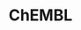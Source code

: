 ---
bigquery: https://console.cloud.google.com/bigquery?p=patents-public-data&d=ebi_chembl&page=dataset
citation: '"The ChEMBL database in 2017." Anna Gaulton, Anne Hersey, Michał Nowotka,
  A Patrícia Bento, Jon Chambers, David Mendez, Prudence Mutowo, Francis Atkinson,
  Louisa J Bellis, Elena Cibrián-Uhalte, Mark Davies, Nathan Dedman, Anneli Karlsson,
  María Paula Magariños, John P Overington, George Papadatos, Ines Smit, Andrew R
  Leach Nucleic acids Research (2017) 45 (Database Issue), D945-D954'
contributors: European Bioinformatics Institute
cost: None
description: ChEMBL Data is a manually curated database of small molecules used in
  drug discovery, including information about existing patented drugs.
documentation: 'schema: https://www.ebi.ac.uk/chembl/db_schema


  '
last_edit: Mon, 04 Apr 2022 19:07:30 GMT
location: https://console.cloud.google.com/marketplace/product/google_patents_public_datasets/chembl
maintained_by: EMBL-EBI, an outstation of European Molecular Biology Laboratory
related_publications: '

  ChEMBL: towards direct deposition of bioassay data.


  Mendez D, Gaulton A, Bento AP, Chambers J, De Veij M, Félix E, Magariños MP, Mosquera
  JF, Mutowo P, Nowotka M, Gordillo-Marañón M, Hunter F, Junco L, Mugumbate G, Rodriguez-Lopez
  M, Atkinson F, Bosc N, Radoux CJ, Segura-Cabrera A, Hersey A, Leach AR.


  — Nucleic Acids Res. 2019; 47(D1):D930-D940. doi: 10.1093/nar/gky1075

  '
schema_fields: '[''bao_endpoint'', ''molsyn_id'', ''molecular_mechanism'', ''metref_id'',
  ''protclasssyn_id'', ''assay_strain'', ''num_ro5_violations'', ''submission_date'',
  ''action_type'', ''full_mwt'', ''pathway_id'', ''toid'', ''standard_upper_value'',
  ''synonyms'', ''natural_product'', ''prod_pat_id'', ''comments'', ''assay_class_id'',
  ''therapeutic_flag'', ''stem_class'', ''published_relation'', ''activity_comment'',
  ''relation'', ''assay_cell_type'', ''stem'', ''standard_type'', ''parenteral'',
  ''warning_description'', ''max_phase'', ''orig_description'', ''compound_name'',
  ''volume'', ''standard_text_value'', ''oc_id'', ''mec_id'', ''dosed_ingredient'',
  ''level3'', ''assay_category'', ''comp_class_id'', ''aspect'', ''assay_subcellular_fraction'',
  ''cl_lincs_id'', ''journal'', ''chirality'', ''cell_source_tissue'', ''tissue_id'',
  ''assay_id'', ''res_stem_id'', ''canonical_smiles'', ''sequence'', ''creation_date'',
  ''sequence_md5sum'', ''qed_weighted'', ''l1'', ''issue'', ''source_domain_id'',
  ''co_stem_id'', ''variant_id'', ''ddd_id'', ''black_box_warning'', ''trade_name'',
  ''level1_description'', ''l8'', ''mol_frac_id'', ''approval_date'', ''active_ingredient'',
  ''frac_class_id'', ''value'', ''domain_name'', ''title'', ''withdrawn_reason'',
  ''status'', ''mesh_id'', ''usan_substem'', ''applicant_full_name'', ''level3_description'',
  ''mutation'', ''normal_range_min'', ''label'', ''strength'', ''protein_class_synonym'',
  ''who_name'', ''acd_most_bpka'', ''start_position'', ''accession'', ''level2_description'',
  ''num_lipinski_ro5_violations'', ''cell_name'', ''as_id'', ''parent_go_id'', ''protein_class_desc'',
  ''domain_type'', ''biocomp_id'', ''smarts'', ''l2'', ''tbl'', ''drug_product_flag'',
  ''published_value'', ''max_phase_for_ind'', ''atc_code'', ''irac_code'', ''prodrug'',
  ''component_synonym'', ''drug_substance_flag'', ''bao_format'', ''direct_interaction'',
  ''mecref_id'', ''set_name'', ''mechanism_of_action'', ''level4_description'', ''full_molformula'',
  ''parent_molregno'', ''bei'', ''nda_type'', ''acd_logd'', ''ddd_value'', ''enzyme_tid'',
  ''enzyme_name'', ''published_units'', ''target_type'', ''site_residues'', ''src_assay_id'',
  ''class_type'', ''short_name'', ''entity_id'', ''aromatic_rings'', ''description'',
  ''ap_id'', ''oral'', ''targcomp_id'', ''standard_units'', ''bto_id'', ''hbd'', ''std_act_id'',
  ''parameter_type'', ''research_stem'', ''ridx'', ''cell_id'', ''updated_on'', ''hba'',
  ''cidx'', ''ref_url'', ''ref_type'', ''uo_units'', ''go_id'', ''alogp'', ''mechanism_comment'',
  ''usan_stem_definition'', ''comp_go_id'', ''first_page'', ''helm_notation'', ''doi'',
  ''indication_class'', ''cx_logp'', ''sei'', ''num_alerts'', ''aidx'', ''annotation'',
  ''path'', ''cx_most_apka'', ''cell_description'', ''downgraded'', ''confidence_score'',
  ''assay_test_type'', ''l7'', ''withdrawn_country'', ''source'', ''rgid'', ''l5'',
  ''mesh_heading'', ''targrel_id'', ''isoform'', ''disease_efficacy'', ''withdrawn_year'',
  ''curation_comment'', ''compsyn_id'', ''compound_key'', ''level4'', ''uberon_id'',
  ''psa'', ''target_desc'', ''entity_type'', ''patent_expire_date'', ''pathway_key'',
  ''parameter_value'', ''priority'', ''level2'', ''publication_number'', ''class_level'',
  ''warning_country'', ''country'', ''tid'', ''withdrawn_flag'', ''active_molregno'',
  ''stat'', ''drugind_id'', ''updated_by'', ''doc_id'', ''molfile'', ''assay_param_id'',
  ''ad_type'', ''mc_target_accession'', ''cell_source_organism'', ''withdrawn_class'',
  ''standard_inchi'', ''standard_inchi_key'', ''prediction_method'', ''qudt_units'',
  ''availability_type'', ''last_page'', ''ddd_admr'', ''data_validity_comment'', ''tax_id'',
  ''idx'', ''mc_organism'', ''text_value'', ''src_description'', ''cell_ontology_id'',
  ''mol_hrac_id'', ''cellosaurus_id'', ''alert_id'', ''pref_name'', ''chebi_par_id'',
  ''subgroup'', ''potential_duplicate'', ''protein_class_id'', ''patent_use_code'',
  ''cx_logd'', ''normal_range_max'', ''type'', ''rtb'', ''ddd_units'', ''warning_year'',
  ''upper_value'', ''mc_target_type'', ''acd_most_apka'', ''dosage_form'', ''level5'',
  ''frac_code'', ''parent_type'', ''db_version'', ''target_mapping'', ''binding_site_comment'',
  ''hrac_code'', ''hbd_lipinski'', ''route'', ''patent_no'', ''ingredient'', ''ddd_comment'',
  ''version'', ''ro3_pass'', ''innovator_company'', ''relationship'', ''actsm_id'',
  ''doc_type'', ''authors'', ''tid_fixed'', ''activity_id'', ''published_type'', ''job_id'',
  ''structure_type'', ''molregno'', ''drug_record_id'', ''selectivity_comment'', ''warning_class'',
  ''lle'', ''ass_cls_map_id'', ''metabolite_record_id'', ''standard_value'', ''warnref_id'',
  ''formulation_id'', ''relationship_desc'', ''warning_id'', ''usan_year'', ''efo_term'',
  ''met_conversion'', ''domain_id'', ''efo_id'', ''last_active'', ''molecular_species'',
  ''clo_id'', ''major_class'', ''activity_count'', ''mol_atc_id'', ''year'', ''standard_flag'',
  ''mc_tax_id'', ''organism'', ''relationship_type'', ''mol_irac_id'', ''sitecomp_id'',
  ''pubmed_id'', ''met_id'', ''cx_most_bpka'', ''units'', ''topical'', ''who_extra'',
  ''abstract'', ''syn_type'', ''assay_desc'', ''previous_company'', ''inorganic_flag'',
  ''alert_name'', ''assay_tissue'', ''assay_source'', ''pchembl_value'', ''standard_relation'',
  ''assay_tax_id'', ''homologue'', ''delist_flag'', ''smid'', ''first_in_class'',
  ''level1'', ''hba_lipinski'', ''usan_stem_id'', ''src_short_name'', ''irac_class_id'',
  ''hrac_class_id'', ''ref_id'', ''end_position'', ''le'', ''usan_stem'', ''result_flag'',
  ''cpd_str_alert_id'', ''src_compound_id'', ''alert_set_id'', ''mw_freebase'', ''polymer_flag'',
  ''curated_by'', ''parent_id'', ''product_id'', ''name'', ''patent_id'', ''assay_organism'',
  ''domain_description'', ''acd_logp'', ''species_group_flag'', ''predbind_id'', ''compd_id'',
  ''site_id'', ''warning_type'', ''cell_source_tax_id'', ''met_comment'', ''related_tid'',
  ''molecule_type'', ''indref_id'', ''first_approval'', ''component_type'', ''assay_type'',
  ''component_id'', ''mw_monoisotopic'', ''l6'', ''definition'', ''l3'', ''substrate_record_id'',
  ''record_id'', ''db_source'', ''src_id'', ''mc_target_name'', ''l4'', ''heavy_atoms'',
  ''company'', ''caloha_id'', ''chembl_id'', ''bao_id'', ''log_id'', ''confidence'',
  ''site_name'']'
shortname: chembl
tags:
- biotechnology
- health
- chemical
- bioinformatics
- medical
terms_of_use: CC BY-SA 3.0
title: ChEMBL
uuid: e232a192-965c-4ec9-904c-155b6dfe56c5
---